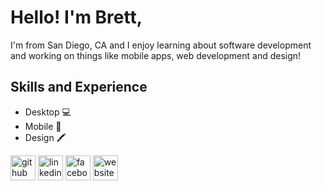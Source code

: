 # Hello! I'm Brett,

I'm from San Diego, CA and I enjoy learning about software development and working on things like mobile apps, web development and design! 

## Skills and Experience
* Desktop 💻
* Mobile 📱
* Design 🖍

[<img src='https://cdn.jsdelivr.net/npm/simple-icons@3.0.1/icons/github.svg' alt='github' height='40'>](https://github.com/BrettFlavin)  [<img src='https://cdn.jsdelivr.net/npm/simple-icons@3.0.1/icons/linkedin.svg' alt='linkedin' height='40' color='red'>](https://www.linkedin.com/in/BrettFlavin/)  [<img src='https://cdn.jsdelivr.net/npm/simple-icons@3.0.1/icons/facebook.svg' alt='facebook' height='40'>](https://www.facebook.com/BrettFlavin)  [<img src='https://cdn.jsdelivr.net/npm/simple-icons@3.0.1/icons/icloud.svg' alt='website' height='40'>](https://brettflavin.com) 
